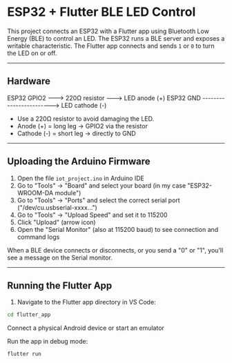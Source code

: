 # ESP32 + Flutter BLE LED Control

This project connects an ESP32 with a Flutter app using Bluetooth Low Energy (BLE) to control an LED. The ESP32 runs a BLE server and exposes a writable characteristic. The Flutter app connects and sends `1` or `0` to turn the LED on or off.

---

## Hardware

ESP32 GPIO2 ---> 220Ω resistor ---> LED anode (+) 
ESP32 GND ------------------------> LED cathode (-)

- Use a 220Ω resistor to avoid damaging the LED.
- Anode (+) = long leg -> GPIO2 via the resistor  
- Cathode (-) = short leg -> directly to GND

---

## Uploading the Arduino Firmware

1. Open the file `iot_project.ino` in Arduino IDE
2. Go to "Tools" -> "Board" and select your board (in my case "ESP32-WROOM-DA module")
3. Go to "Tools" -> "Ports" and select the correct serial port ("/dev/cu.usbserial-xxxx...")
4. Go to "Tools" -> "Upload Speed" and set it to 115200
5. Click "Upload" (arrow icon)
6. Open the "Serial Monitor" (also at 115200 baud) to see connection and command logs

When a BLE device connects or disconnects, or you send a "0" or "1", you’ll see a message on the Serial monitor.

---

## Running the Flutter App

1. Navigate to the Flutter app directory in VS Code:

```bash
cd flutter_app
```

Connect a physical Android device or start an emulator

Run the app in debug mode:

```bash
flutter run
```